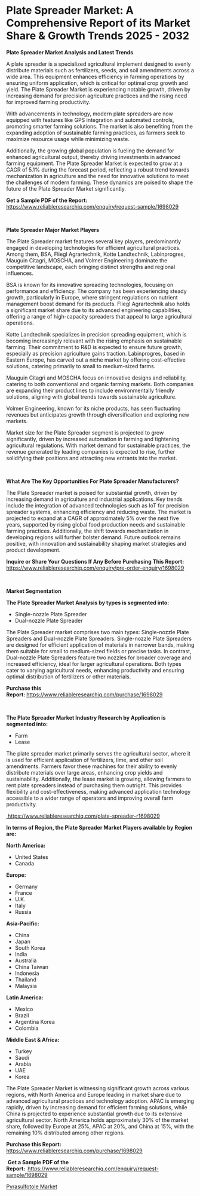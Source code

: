 <p><h1>Plate Spreader Market: A Comprehensive Report of its Market Share & Growth Trends 2025 - 2032</h1></p><p><strong>Plate Spreader Market Analysis and Latest Trends</strong></p>
<p><p>A plate spreader is a specialized agricultural implement designed to evenly distribute materials such as fertilizers, seeds, and soil amendments across a wide area. This equipment enhances efficiency in farming operations by ensuring uniform application, which is critical for optimal crop growth and yield. The Plate Spreader Market is experiencing notable growth, driven by increasing demand for precision agriculture practices and the rising need for improved farming productivity. </p><p>With advancements in technology, modern plate spreaders are now equipped with features like GPS integration and automated controls, promoting smarter farming solutions. The market is also benefiting from the expanding adoption of sustainable farming practices, as farmers seek to maximize resource usage while minimizing waste. </p><p>Additionally, the growing global population is fueling the demand for enhanced agricultural output, thereby driving investments in advanced farming equipment. The Plate Spreader Market is expected to grow at a CAGR of 5.1% during the forecast period, reflecting a robust trend towards mechanization in agriculture and the need for innovative solutions to meet the challenges of modern farming. These dynamics are poised to shape the future of the Plate Spreader Market significantly.</p></p>
<p><strong>Get a Sample PDF of the Report:&nbsp;</strong> <a href="https://www.reliableresearchiq.com/enquiry/request-sample/1698029?utm_campaign=3514&utm_medium=2&utm_source=Github&utm_content=ia&utm_term=30032025&utm_id=plate-spreader">https://www.reliableresearchiq.com/enquiry/request-sample/1698029</a></p>
<p>&nbsp;</p>
<p><strong>Plate Spreader Major Market Players</strong></p>
<p><p>The Plate Spreader market features several key players, predominantly engaged in developing technologies for efficient agricultural practices. Among them, BSA, Fliegl Agrartechnik, Kotte Landtechnik, Labinprogres, Mauguin Citagri, MOSCHA, and Volmer Engineering dominate the competitive landscape, each bringing distinct strengths and regional influences.</p><p>BSA is known for its innovative spreading technologies, focusing on performance and efficiency. The company has been experiencing steady growth, particularly in Europe, where stringent regulations on nutrient management boost demand for its products. Fliegl Agrartechnik also holds a significant market share due to its advanced engineering capabilities, offering a range of high-capacity spreaders that appeal to large agricultural operations.</p><p>Kotte Landtechnik specializes in precision spreading equipment, which is becoming increasingly relevant with the rising emphasis on sustainable farming. Their commitment to R&D is expected to ensure future growth, especially as precision agriculture gains traction. Labinprogres, based in Eastern Europe, has carved out a niche market by offering cost-effective solutions, catering primarily to small to medium-sized farms.</p><p>Mauguin Citagri and MOSCHA focus on innovative designs and reliability, catering to both conventional and organic farming markets. Both companies are expanding their product lines to include environmentally friendly solutions, aligning with global trends towards sustainable agriculture.</p><p>Volmer Engineering, known for its niche products, has seen fluctuating revenues but anticipates growth through diversification and exploring new markets. </p><p>Market size for the Plate Spreader segment is projected to grow significantly, driven by increased automation in farming and tightening agricultural regulations. With market demand for sustainable practices, the revenue generated by leading companies is expected to rise, further solidifying their positions and attracting new entrants into the market.</p></p>
<p>&nbsp;</p>
<p><strong>What Are The Key Opportunities For Plate Spreader Manufacturers?</strong></p>
<p><p>The Plate Spreader market is poised for substantial growth, driven by increasing demand in agriculture and industrial applications. Key trends include the integration of advanced technologies such as IoT for precision spreader systems, enhancing efficiency and reducing waste. The market is projected to expand at a CAGR of approximately 5% over the next five years, supported by rising global food production needs and sustainable farming practices. Additionally, the shift towards mechanization in developing regions will further bolster demand. Future outlook remains positive, with innovation and sustainability shaping market strategies and product development.</p></p>
<p><strong>Inquire or Share Your Questions If Any Before Purchasing This Report:</strong> <a href="https://www.reliableresearchiq.com/enquiry/pre-order-enquiry/1698029?utm_campaign=3514&utm_medium=2&utm_source=Github&utm_content=ia&utm_term=30032025&utm_id=plate-spreader">https://www.reliableresearchiq.com/enquiry/pre-order-enquiry/1698029</a></p>
<p>&nbsp;</p>
<p><strong>Market Segmentation</strong></p>
<p><strong>The Plate Spreader Market Analysis by types is segmented into:</strong></p>
<p><ul><li>Single-nozzle Plate Spreader</li><li>Dual-nozzle Plate Spreader</li></ul></p>
<p><p>The Plate Spreader market comprises two main types: Single-nozzle Plate Spreaders and Dual-nozzle Plate Spreaders. Single-nozzle Plate Spreaders are designed for efficient application of materials in narrower bands, making them suitable for small to medium-sized fields or precise tasks. In contrast, Dual-nozzle Plate Spreaders feature two nozzles for broader coverage and increased efficiency, ideal for larger agricultural operations. Both types cater to varying agricultural needs, enhancing productivity and ensuring optimal distribution of fertilizers or other materials.</p></p>
<p><strong>Purchase this Report:&nbsp;</strong><a href="https://www.reliableresearchiq.com/purchase/1698029?utm_campaign=3514&utm_medium=2&utm_source=Github&utm_content=ia&utm_term=30032025&utm_id=plate-spreader">https://www.reliableresearchiq.com/purchase/1698029</a></p>
<p>&nbsp;</p>
<p><strong>The Plate Spreader Market Industry Research by Application is segmented into:</strong></p>
<p><ul><li>Farm</li><li>Lease</li></ul></p>
<p><p>The plate spreader market primarily serves the agricultural sector, where it is used for efficient application of fertilizers, lime, and other soil amendments. Farmers favor these machines for their ability to evenly distribute materials over large areas, enhancing crop yields and sustainability. Additionally, the lease market is growing, allowing farmers to rent plate spreaders instead of purchasing them outright. This provides flexibility and cost-effectiveness, making advanced application technology accessible to a wider range of operators and improving overall farm productivity.</p></p>
<p><a href="https://www.reliableresearchiq.com/plate-spreader-r1698029?utm_campaign=3514&utm_medium=2&utm_source=Github&utm_content=ia&utm_term=30032025&utm_id=plate-spreader">&nbsp;https://www.reliableresearchiq.com/plate-spreader-r1698029</a></p>
<p><strong>In terms of Region, the Plate Spreader Market Players available by Region are:</strong></p>
<p>
    <p> <strong> North America: </strong>
        <ul>
            <li>United States</li>
            <li>Canada</li>
        </ul>
        </p> 
    <p> <strong> Europe: </strong>
        <ul>
            <li>Germany</li>
            <li>France</li>
            <li>U.K.</li>
            <li>Italy</li>
            <li>Russia</li>
        </ul>
        </p> 
    <p> <strong> Asia-Pacific: </strong>
        <ul>
            <li>China</li>
            <li>Japan</li>
            <li>South Korea</li>
            <li>India</li>
            <li>Australia</li>
            <li>China Taiwan</li>
            <li>Indonesia</li>
            <li>Thailand</li>
            <li>Malaysia</li>
        </ul>
        </p> 
    <p> <strong> Latin America: </strong>
        <ul>
            <li>Mexico</li>
            <li>Brazil</li>
            <li>Argentina Korea</li>
            <li>Colombia</li>
        </ul>
        </p> 
    <p> <strong> Middle East & Africa: </strong>
        <ul>
            <li>Turkey</li>
            <li>Saudi</li>
            <li>Arabia</li>
            <li>UAE</li>
            <li>Korea</li>
        </ul>
    </p>
    </p>
<p><p>The Plate Spreader Market is witnessing significant growth across various regions, with North America and Europe leading in market share due to advanced agricultural practices and technology adoption. APAC is emerging rapidly, driven by increasing demand for efficient farming solutions, while China is projected to experience substantial growth due to its extensive agricultural sector. North America holds approximately 30% of the market share, followed by Europe at 25%, APAC at 20%, and China at 15%, with the remaining 10% distributed among other regions.</p></p>
<p><strong>Purchase this Report: </strong><a href="https://www.reliableresearchiq.com/purchase/1698029?utm_campaign=3514&utm_medium=2&utm_source=Github&utm_content=ia&utm_term=30032025&utm_id=plate-spreader">https://www.reliableresearchiq.com/purchase/1698029</a></p>
<p>&nbsp;<strong>Get a Sample PDF of the Report:&nbsp;&nbsp;</strong><a href="https://www.reliableresearchiq.com/enquiry/request-sample/1698029?utm_campaign=3514&utm_medium=2&utm_source=Github&utm_content=ia&utm_term=30032025&utm_id=plate-spreader">https://www.reliableresearchiq.com/enquiry/request-sample/1698029</a></p>
<p><strong></strong></p>
<p><p><a href="https://github.com/cachuhashieb/Market-Research-Report-List-1/blob/main/pyrasulfotole-market.md?utm_campaign=3514&utm_medium=2&utm_source=Github&utm_content=ia&utm_term=30032025&utm_id=plate-spreader">Pyrasulfotole Market</a></p></p>